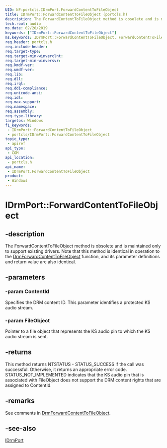```yaml
---
UID: NF:portcls.IDrmPort.ForwardContentToFileObject
title: IDrmPort::ForwardContentToFileObject (portcls.h)
description: The ForwardContentToFileObject method is obsolete and is maintained only to support existing drivers.
tech.root: audio
ms.date: 02/20/2019
keywords: ["IDrmPort::ForwardContentToFileObject"]
ms.keywords: IDrmPort::ForwardContentToFileObject, ForwardContentToFileObject, IDrmPort.ForwardContentToFileObject, IDrmPort::ForwardContentToFileObject, IDrmPort.ForwardContentToFileObject
req.header: portcls.h
req.include-header: 
req.target-type: 
req.target-min-winverclnt: 
req.target-min-winversvr: 
req.kmdf-ver: 
req.umdf-ver: 
req.lib: 
req.dll: 
req.irql: 
req.ddi-compliance: 
req.unicode-ansi: 
req.idl: 
req.max-support: 
req.namespace: 
req.assembly: 
req.type-library: 
targetos: Windows
f1_keywords:
 - IDrmPort::ForwardContentToFileObject
 - portcls/IDrmPort::ForwardContentToFileObject
topic_type:
 - apiref
api_type:
 - COM
api_location:
 - portcls.h
api_name:
 - IDrmPort.ForwardContentToFileObject
product:
 - Windows
---
```


# IDrmPort::ForwardContentToFileObject


## -description

The ForwardContentToFileObject method is obsolete and is maintained only to support existing drivers. Note that this method is identical in operation to the [DrmForwardContentToFileObject](../drmk/nf-drmk-drmforwardcontenttofileobject.md) function, and its parameter definitions and return value are also identical.

## -parameters

### -param ContentId

Specifies the DRM content ID. This parameter identifies a protected KS audio stream.

### -param FileObject

Pointer to a file object that represents the KS audio pin to which the KS audio stream is sent.

## -returns

This method returns NTSTATUS - STATUS_SUCCESS if the call was successful. Otherwise, it returns an appropriate error code. STATUS_NOT_IMPLEMENTED indicates that the KS audio pin that is associated with FileObject does not support the DRM content rights that are assigned to ContentId.

## -remarks

See comments in [DrmForwardContentToFileObject](../drmk/nf-drmk-drmforwardcontenttofileobject.md).

## -see-also

[IDrmPort](nn-portcls-idrmport.md)
